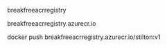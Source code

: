 breakfreeacrregistry

breakfreeacrregistry.azurecr.io

docker push breakfreeacrregistry.azurecr.io/stilton:v1